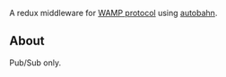 A redux middleware for [WAMP protocol](http://wamp-proto.org/) using [autobahn](http://autobahn.ws/js/).

## About

Pub/Sub only.

